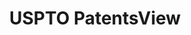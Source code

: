 ---
bigquery: https://console.cloud.google.com/bigquery?p=patents-public-data&d=patentsview&page=dataset
citation: Attribution should be given to PatentsView for use, distribution, or derivative
  works.
code: https://github.com/CSSIP-AIR/PatentsView-Code-Snippets/
contributors: USPTO
cost: None
description: 'PatentsView includes US patent data including raw data (summaries, applications,
  pregrant applications), disambugations of inventors and assignees, and inventor
  gender estimates.  Also foreign priority data, # of figures and sheets, and government
  interest statements.'
documentation: https://patentsview.org/query/builder-faqs
last_edit: Mon, 04 Apr 2022 19:02:57 GMT
location: https://patentsview.org/
maintained_by: USPTO
record_creation_timestamp: 12/2/2020 17:20:46
schema_fields: '[''mainclass_id'', ''length'', ''section'', ''disamb_inventor_id_20171226'',
  ''term_extension'', ''disamb_inventor_id_20181127'', ''series_code'', ''filename'',
  ''lname'', ''num_sheets'', ''longitude'', ''kind'', ''disamb_inventor_id_20200929'',
  ''disamb_assignee_id_20191231'', ''group_id'', ''latlong'', ''fname'', ''citation_id'',
  ''deceased'', ''classification_level'', ''ipc_class'', ''category'', ''title'',
  ''disamb_inventor_id_20191008'', ''disamb_inventor_id_20180528'', ''disamb_inventor_id_20200630'',
  ''rawinventor_id'', ''subclass_id'', ''organization'', ''field_id'', ''disamb_assignee_id_20200331'',
  ''male'', ''f371_date'', ''disamb_assignee_id_20190820'', ''rule_47'', ''relkind'',
  ''applicant_type'', ''contract_award_number'', ''status'', ''text'', ''latitude'',
  ''country'', ''disamb_assignee_id_20200929'', ''patent_id'', ''subgroup'', ''rawlocation_id'',
  ''subgroup_id'', ''disamb_inventor_id_20190820'', ''subcategory_id'', ''disamb_assignee_id_20200630'',
  ''term_grant'', ''disamb_inventor_id_20200331'', ''action_date'', ''inventor_id'',
  ''designation'', ''assignee_id'', ''doctype'', ''sector_title'', ''gi_statement'',
  ''field_title'', ''name'', ''disamb_inventor_id_20201229'', ''lapse_of_patent'',
  ''disamb_inventor_id_20170808'', ''disamb_inventor_id_20190312'', ''doc_type'',
  ''classification_status'', ''id'', ''symbol_position'', ''level_three'', ''name_last'',
  ''f102_date'', ''variety'', ''reldocno'', ''uuid'', ''level_two'', ''location_id'',
  ''subsection_id'', ''rel_id'', ''latin_name'', ''organization_id'', ''country_transformed'',
  ''classification_value'', ''sequence'', ''county_fips'', ''main_group'', ''_371_date'',
  ''section_id'', ''lawyer_id'', ''attribution_status'', ''disamb_inventor_id_20191231'',
  ''type'', ''role'', ''group'', ''classification_data_source'', ''withdrawn'', ''state'',
  ''abstract'', ''num_claims'', ''county'', ''date'', ''name_first'', ''category_id'',
  ''subclass'', ''level_one'', ''male_flag'', ''disamb_assignee_id_20181127'', ''application_id'',
  ''city'', ''disamb_inventor_id_20171003'', ''disamb_inventor_id_20170307'', ''dependent'',
  ''term_disclaimer'', ''disclaimer_date'', ''exemplary'', ''state_fips'', ''num_figures'',
  ''ipc_version_indicator'', ''_102_date'', ''number'', ''rawassignee_id'', ''disamb_assignee_id_20191008'',
  ''num'', ''disamb_assignee_id_20190312'', ''publication_number'']'
shortname: patentsview
tags:
- disambiguation
- United States
- gender
terms_of_use: Creative Commons Attribution 4.0 International License.
timeframe: 1963-1999
title: USPTO PatentsView
uuid: cf1780b1-e265-4e49-8d1d-83b9cfe0fd9a
---